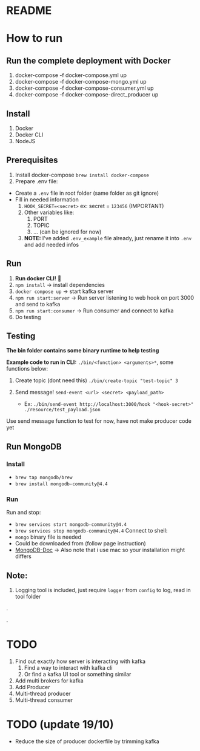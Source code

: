 # README

# How to run

## Run the complete deployment with Docker
1. docker-compose -f docker-compose.yml up
2. docker-compose -f docker-compose-mongo.yml up
3. docker-compose -f docker-compose-consumer.yml up
4. docker-compose -f docker-compose-direct_producer up

## Install
1. Docker
2. Docker CLI
3. NodeJS

## Prerequisites
1. Install docker-compose `brew install docker-compose`
2. Prepare .env file:
  - Create a `.env` file in root folder (same folder as git ignore)
  - Fill in needed information
    1. `HOOK_SECRET=<secret>` ex: secret = `123456` (IMPORTANT)
    2. Other variables like:
       1. PORT
       2. TOPIC
       3. ... (can be ignored for now)
    3. **NOTE:** I've added `.env_example` file already, just rename it into `.env` and add needed infos

## Run
1. **Run docker CLI!** 🥇
2. `npm install` -> install dependencies
3. `docker compose up` -> start kafka server
4. `npm run start:server` -> Run server listening to web hook on port 3000 and send to kafka
5. `npm run start:consumer` -> Run consumer and connect to kafka
6. Do testing

## Testing
**The bin folder contains some binary runtime to help testing**

**Example code to run in CLI:** `./bin/<function> <arguments>*`, some functions below:
1. Create topic (dont need this) `./bin/create-topic "test-topic" 3`
2. Send message! `send-event <url> <secret> <payload_path>` 
     
     - Ex: `./bin/send-event http://localhost:3000/hook "<hook-secret>" ./resource/test_payload.json`

Use send message function to test for now, have not make producer code yet

## Run MongoDB
### Install
- `brew tap mongodb/brew`
- `brew install mongodb-community@4.4`
### Run
Run and stop:
- `brew services start mongodb-community@4.4`
- `brew services stop mongodb-community@4.4`
Connect to shell:
- `mongo` binary file is needed
- Could be downloaded from (follow page instruction)
- [MongoDB-Doc](https://docs.mongodb.com/v4.4/reference/program/mongo/#mongodb-binary-bin.mongo)
-> Also note that i use mac so your installation might differs
## Note:

1. Logging tool is included, just require `logger` from `config` to log, read in tool folder


.

.

# TODO
1. Find out exactly how server is interacting with kafka
   1. Find a way to interact with kafka cli
   2. Or find a kafka UI tool or something similar 
2. Add multi brokers for kafka 
3. Add Producer
4. Multi-thread producer
5. Multi-thread consumer

# TODO (update 19/10)
- Reduce the size of producer dockerfile by trimming kafka

